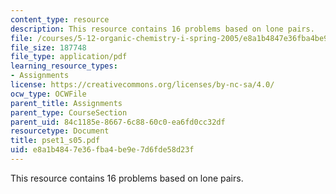```yaml
---
content_type: resource
description: This resource contains 16 problems based on lone pairs.
file: /courses/5-12-organic-chemistry-i-spring-2005/e8a1b4847e36fba4be9e7d6fde58d23f_pset1_s05.pdf
file_size: 187748
file_type: application/pdf
learning_resource_types:
- Assignments
license: https://creativecommons.org/licenses/by-nc-sa/4.0/
ocw_type: OCWFile
parent_title: Assignments
parent_type: CourseSection
parent_uid: 84c1185e-8667-6c88-60c0-ea6fd0cc32df
resourcetype: Document
title: pset1_s05.pdf
uid: e8a1b484-7e36-fba4-be9e-7d6fde58d23f
---
```

This resource contains 16 problems based on lone pairs.